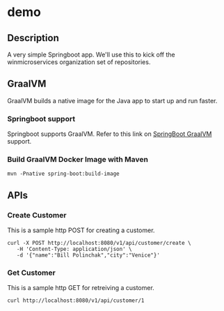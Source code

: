 # demo

## Description 

A very simple Springboot app.  We'll use this to kick off the winmicroservices
organization set of repositories.

## GraalVM

GraalVM builds a native image for the Java app to start up and run faster.

### Springboot support

Springboot supports GraalVM.  Refer to this link on [SpringBoot GraalVM](https://docs.spring.io/spring-boot/docs/3.0.0/reference/html/native-image.html#native-image) support.

### Build GraalVM Docker Image with Maven

```
mvn -Pnative spring-boot:build-image
```

## APIs

### Create Customer

This is a sample http POST for creating a customer.

```
curl -X POST http://localhost:8080/v1/api/customer/create \
   -H 'Content-Type: application/json' \
   -d '{"name":"Bill Polinchak","city":"Venice"}'
```

### Get Customer

This is a sample http GET for retreiving a customer.

```
curl http://localhost:8080/v1/api/customer/1
```
